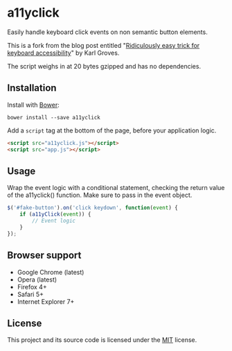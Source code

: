 # a11yclick

Easily handle keyboard click events on non semantic button elements.

This is a fork from the blog post entitled "[Ridiculously easy trick for keyboard accessibility](http://www.karlgroves.com/2014/11/24/ridiculously-easy-trick-for-keyboard-accessibility/)" by Karl Groves.

The script weighs in at 20 bytes gzipped and has no dependencies.

## Installation

Install with [Bower](http://bower.io):

```
bower install --save a11yclick
```

Add a ```script``` tag at the bottom of the page, before your application logic.

```html
<script src="a11yclick.js"></script>
<script src="app.js"></script>
```

## Usage

Wrap the event logic with a conditional statement, checking the return value of the a11yclick() function. Make sure to pass in the event object.

```javascript
$('#fake-button').on('click keydown', function(event) {
    if (a11yClick(event)) {
        // Event logic
    }
});
```

## Browser support

* Google Chrome (latest)
* Opera (latest)
* Firefox 4+
* Safari 5+
* Internet Explorer 7+

## License

This project and its source code is licensed under the [MIT](LICENSE.txt) license.

